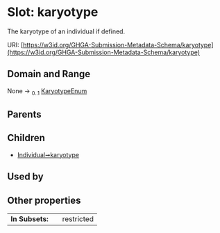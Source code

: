 
# Slot: karyotype


The karyotype of an individual if defined.

URI: [https://w3id.org/GHGA-Submission-Metadata-Schema/karyotype](https://w3id.org/GHGA-Submission-Metadata-Schema/karyotype)


## Domain and Range

None &#8594;  <sub>0..1</sub> [KaryotypeEnum](KaryotypeEnum.md)

## Parents


## Children

 *  [Individual➞karyotype](Individual_karyotype.md)

## Used by


## Other properties

|  |  |  |
| --- | --- | --- |
| **In Subsets:** | | restricted |

